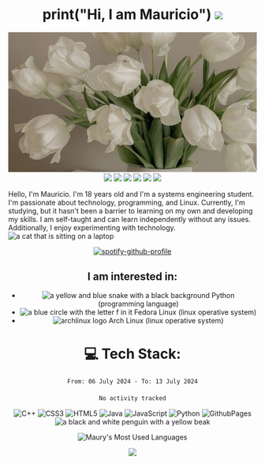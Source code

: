 <div align="center">
<h1 align="center">print("Hi, I am Mauricio") <img src="https://emojis.slackmojis.com/emojis/images/1579216111/7550/pikachu_wave.gif?1579216111" width="30" /></h1>
<img src="/flowers.jpg">
        
<img src="https://img.shields.io/badge/Fedora-294172?style=for-the-badge&logo=fedora&logoColor=white" />
<img src="https://img.shields.io/badge/VSCode-0078D4?style=for-the-badge&logo=visual%20studio%20code&logoColor=white" />
<img src="https://img.shields.io/badge/VIM-%2311AB00.svg?&style=for-the-badge&logo=vim&logoColor=white" />
<img src="https://img.shields.io/badge/Spotify-1ED760?&style=for-the-badge&logo=spotify&logoColor=white" /> 
<img  src="https://img.shields.io/badge/GNU%20Bash-4EAA25?style=for-the-badge&logo=GNU%20Bash&logoColor=white" /> 
<img src="https://img.shields.io/badge/dell%20laptop-007DB8?style=for-the-badge&logo=dell&logoColor=white" />

<!--<img src="https://storage.googleapis.com/gweb-uniblog-publish-prod/original_images/download.gif">-->
<p align="left">
Hello, I'm Mauricio. I'm 18 years old and I'm a systems engineering student. I'm passionate about technology, programming, and Linux. Currently, I'm studying, but it hasn't been a barrier to learning on my own and developing my skills. I am self-taught and can learn independently without any issues. Additionally, I enjoy experimenting with technology. <img alt="a cat that is sitting on a laptop" title="typingcat random" loading="lazy" src="https://emojis.slackmojis.com/emojis/images/1643514738/7421/typingcat.gif?1643514738" width=22>
</p>

[![spotify-github-profile](https://spotify-github-profile.vercel.app/api/view?uid=31ak7tnwxckkq4lblkjnh5enrkze&cover_image=true&theme=novatorem&show_offline=true&background_color=000000&interchange=true&bar_color=53b14f&bar_color_cover=false)](https://github.com/kittinan/spotify-github-profile)
##
## I am interested in:

- <img alt="a yellow and blue snake with a black background" title="python logo" loading="lazy" src="https://emojis.slackmojis.com/emojis/images/1643514044/32/python.png?1643514044" width=22> Python (programming language)
- <img alt="a blue circle with the letter f in it" title="fedoraproject random" loading="lazy" src="https://emojis.slackmojis.com/emojis/images/1642624248/51448/fedoraproject.png?1642624248" width=22> Fedora Linux (linux operative system) 
- <img alt="archlinux logo" title="archlinux logo" loading="lazy" src="https://emojis.slackmojis.com/emojis/images/1643514209/1749/archlinux.png?1643514209" width=23> Arch Linux (linux operative system)

##

# 💻 Tech Stack:
<!--<img src="https://github-readme-activity-graph.vercel.app/graph?username=MauryAzura&theme=xcode"/>
-->
<!--START_SECTION:waka-->

```txt
From: 06 July 2024 - To: 13 July 2024

No activity tracked
```

<!--END_SECTION:waka-->

![C++](https://img.shields.io/badge/c++-%2300599C.svg?style=for-the-badge&logo=c%2B%2B&logoColor=white) ![CSS3](https://img.shields.io/badge/css3-%231572B6.svg?style=for-the-badge&logo=css3&logoColor=white) ![HTML5](https://img.shields.io/badge/html5-%23E34F26.svg?style=for-the-badge&logo=html5&logoColor=white) ![Java](https://img.shields.io/badge/java-%23ED8B00.svg?style=for-the-badge&logo=openjdk&logoColor=white)   ![JavaScript](https://img.shields.io/badge/javascript-%23323330.svg?style=for-the-badge&logo=javascript&logoColor=%23F7DF1E) ![Python](https://img.shields.io/badge/python-3670A0?style=for-the-badge&logo=python&logoColor=ffdd54) ![GithubPages](https://img.shields.io/badge/github%20pages-121013?style=for-the-badge&logo=github&logoColor=white) <img alt="a black and white penguin with a yellow beak" title="linux logo" loading="lazy" src="https://emojis.slackmojis.com/emojis/images/1643514939/9611/linux.png?1643514939" width=30 style="background-color: white;">

![Maury's Most Used Languages](https://github-readme-stats.vercel.app/api/top-langs/?username=MauryAzura&theme=react&layout=compact&hide=HTML)

<img src="https://raw.githubusercontent.com/catppuccin/catppuccin/main/assets/footers/gray0_ctp_on_line.svg?sanitize=true">
</div>

